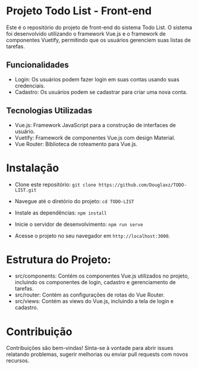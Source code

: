 # Projeto Todo List - Front-end

Este é o repositório do projeto de front-end do sistema Todo List. O sistema foi desenvolvido utilizando o framework Vue.js e o framework de componentes Vuetify, permitindo que os usuários gerenciem suas listas de tarefas.

## Funcionalidades
- Login: Os usuários podem fazer login em suas contas usando suas credenciais.
- Cadastro: Os usuários podem se cadastrar para criar uma nova conta.

## Tecnologias Utilizadas
- Vue.js: Framework JavaScript para a construção de interfaces de usuário.
- Vuetify: Framework de componentes Vue.js com design Material.
- Vue Router: Biblioteca de roteamento para Vue.js.

# Instalação
- Clone este repositório:
`git clone https://github.com/Douglaxz/TODO-LIST.git`

- Navegue até o diretório do projeto:
`cd TODO-LIST`

- Instale as dependências:
`npm install`

- Inicie o servidor de desenvolvimento:
`npm run serve`

- Acesse o projeto no seu navegador em `http://localhost:3000`.

# Estrutura do Projeto:

- src/components: Contém os componentes Vue.js utilizados no projeto, incluindo os componentes de login, cadastro e gerenciamento de tarefas.
- src/router: Contém as configurações de rotas do Vue Router.
- src/views: Contém as views do Vue.js, incluindo a tela de login e cadastro.

# Contribuição
Contribuições são bem-vindas! Sinta-se à vontade para abrir issues relatando problemas, sugerir melhorias ou enviar pull requests com novos recursos.
